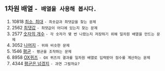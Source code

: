 1차원 배열 ```- 배열을 사용해 봅시다.```
---
1. 10818 [최소, 최대](https://www.acmicpc.net/problem/10818)
    ```- 최솟값과 최댓값을 찾는 문제```
2. 2562	[최댓값](https://www.acmicpc.net/problem/2562)
    ```- 최댓값이 어디에 있는지 찾는 문제```
3. 2577	[숫자의 개수](https://www.acmicpc.net/problem/2577)
    ```- 각 숫자가 몇 번 나왔는지 저장하기 위해 일차원 배열을 만드는 문제```
4. 3052	[나머지](https://www.acmicpc.net/problem/3052)
    ```- 위와 비슷한 문제```
5. 1546	[평균](https://www.acmicpc.net/problem/1546)
    ```- 평균을 조작하는 문제```
6. 8958	[OX퀴즈](https://www.acmicpc.net/problem/8958)
    ```- OX 퀴즈의 결과를 일차원 배열로 입력받아 점수를 계산하는 문제```
7. 4344	[평균은 넘겠지](https://www.acmicpc.net/problem/4344)
    ```- 과연 그럴까요?```
